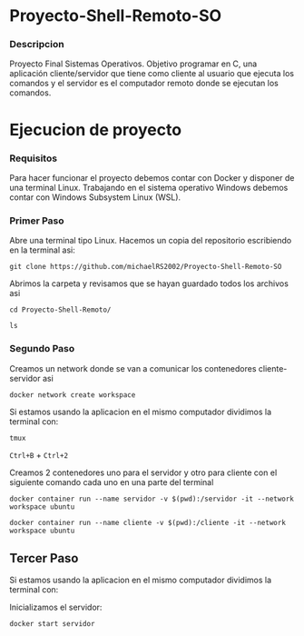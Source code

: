 # Proyecto-Shell-Remoto-SO
### Descripcion
Proyecto Final Sistemas Operativos. Objetivo programar en C, una aplicación cliente/servidor que tiene como cliente al usuario que ejecuta los comandos y el servidor es el computador remoto  donde se ejecutan los comandos.
# Ejecucion de proyecto
### Requisitos
Para hacer funcionar el proyecto debemos contar con Docker y disponer de una terminal Linux. Trabajando en el sistema operativo Windows debemos contar con Windows Subsystem Linux (WSL). 
### Primer Paso
Abre una terminal tipo Linux. 
Hacemos un copia del repositorio escribiendo en la terminal asi:

`git clone https://github.com/michaelRS2002/Proyecto-Shell-Remoto-SO`

Abrimos la carpeta y revisamos que se hayan guardado todos los archivos asi

`cd Proyecto-Shell-Remoto/`

`ls`
### Segundo Paso
Creamos un network donde se van a comunicar los contenedores cliente-servidor asi

`docker network create workspace`

Si estamos usando la aplicacion en el mismo computador dividimos la terminal con:

`tmux`

`Ctrl+B` + `Ctrl+2`

Creamos 2 contenedores uno  para el servidor y otro para cliente con el siguiente comando cada uno en una parte del terminal 

`docker container run --name servidor -v $(pwd):/servidor -it --network workspace ubuntu`

`docker container run --name cliente -v $(pwd):/cliente -it --network workspace ubuntu`

## Tercer Paso 
Si estamos usando la aplicacion en el mismo computador dividimos la terminal con:

Inicializamos el servidor: 

`docker start servidor`
